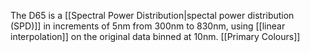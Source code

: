The D65 is a [[Spectral Power Distribution|spectal power distribution (SPD)]] in increments of 5nm from 300nm to 830nm, using [[linear interpolation]] on the original data binned at 10nm. [[Primary Colours]]
